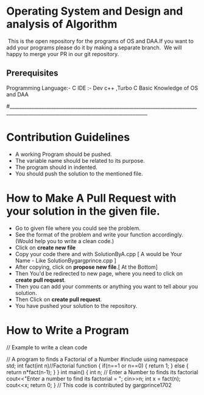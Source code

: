 # Operating System and Design and analysis of Algorithm
 This is the open repository for the programs of OS and DAA.If you want to add your programs please do it by making a separate branch.
 We will happy to merge your PR in our git repository.

## Prerequisites
Programming Language:- C
IDE :- Dev c++ ,Turbo C
Basic Knowledge of OS and DAA 

#_______________________________________________________________________________________________________________________________________

# Contribution Guidelines
- A working Program should be pushed.
- The variable name should be related to its purpose.
- The program should in indented.
- You should push the solution to the mentioned file.


# How to Make A Pull Request with your solution in the given file.
- Go to given file where you could see the problem.
- See the format of the problem and write your function accordingly. (Would help you to write a clean code.)
- Click on __create new file__
- Copy your code there and with SolutionByA.cpp [ A would be Your Name - Like SolutionBygargprince.cpp ]
- After copying, click on __propose new file__.[ At the Bottom]
- Then You'd be redirected to new page, where you need to click on __create pull request__.
- Then you can add your comments or anything you want to tell abour you solution.
- Then Click on __create pull request__.
- You have pushed your solution to the repository.

# How to Write a Program
// Example to write a clean code
  
// A program to finds a Factorial of a Number
#include<iostream>
using namespace std;
int fact(int n)//Factorial function
{
	if(n==1 or n==0)
	{
		return 1; 
	}
	else
	{
	 return n*fact(n-1); 
 	 }
}
int main()
{
	int n; // Enter a Number to finds its factorial
	cout<<"Enter a number to find its factorial = ";
	cin>>n;
	int x = fact(n);
	cout<<x;
	return 0; 
}
// This code is contributed by gargprince1702
 
 


 
 
